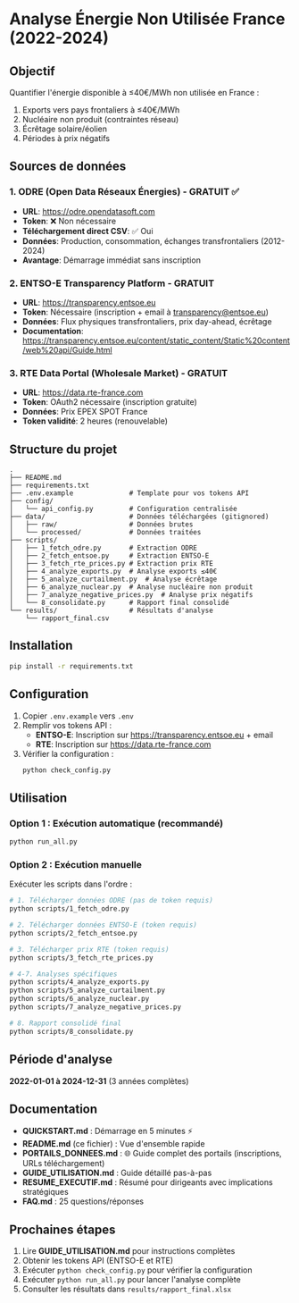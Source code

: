 # Analyse Énergie Non Utilisée France (2022-2024)

## Objectif
Quantifier l'énergie disponible à ≤40€/MWh non utilisée en France :
1. Exports vers pays frontaliers à ≤40€/MWh
2. Nucléaire non produit (contraintes réseau)
3. Écrêtage solaire/éolien
4. Périodes à prix négatifs

## Sources de données

### 1. ODRE (Open Data Réseaux Énergies) - GRATUIT ✅
- **URL**: https://odre.opendatasoft.com
- **Token**: ❌ Non nécessaire
- **Téléchargement direct CSV**: ✅ Oui
- **Données**: Production, consommation, échanges transfrontaliers (2012-2024)
- **Avantage**: Démarrage immédiat sans inscription

### 2. ENTSO-E Transparency Platform - GRATUIT
- **URL**: https://transparency.entsoe.eu
- **Token**: Nécessaire (inscription + email à transparency@entsoe.eu)
- **Données**: Flux physiques transfrontaliers, prix day-ahead, écrêtage
- **Documentation**: https://transparency.entsoe.eu/content/static_content/Static%20content/web%20api/Guide.html

### 3. RTE Data Portal (Wholesale Market) - GRATUIT
- **URL**: https://data.rte-france.com
- **Token**: OAuth2 nécessaire (inscription gratuite)
- **Données**: Prix EPEX SPOT France
- **Token validité**: 2 heures (renouvelable)

## Structure du projet

```
.
├── README.md
├── requirements.txt
├── .env.example              # Template pour vos tokens API
├── config/
│   └── api_config.py         # Configuration centralisée
├── data/                     # Données téléchargées (gitignored)
│   ├── raw/                  # Données brutes
│   └── processed/            # Données traitées
├── scripts/
│   ├── 1_fetch_odre.py       # Extraction ODRE
│   ├── 2_fetch_entsoe.py     # Extraction ENTSO-E
│   ├── 3_fetch_rte_prices.py # Extraction prix RTE
│   ├── 4_analyze_exports.py  # Analyse exports ≤40€
│   ├── 5_analyze_curtailment.py  # Analyse écrêtage
│   ├── 6_analyze_nuclear.py  # Analyse nucléaire non produit
│   ├── 7_analyze_negative_prices.py  # Analyse prix négatifs
│   └── 8_consolidate.py      # Rapport final consolidé
└── results/                  # Résultats d'analyse
    └── rapport_final.csv
```

## Installation

```bash
pip install -r requirements.txt
```

## Configuration

1. Copier `.env.example` vers `.env`
2. Remplir vos tokens API :
   - **ENTSO-E**: Inscription sur https://transparency.entsoe.eu + email
   - **RTE**: Inscription sur https://data.rte-france.com
3. Vérifier la configuration :
   ```bash
   python check_config.py
   ```

## Utilisation

### Option 1 : Exécution automatique (recommandé)

```bash
python run_all.py
```

### Option 2 : Exécution manuelle

Exécuter les scripts dans l'ordre :

```bash
# 1. Télécharger données ODRE (pas de token requis)
python scripts/1_fetch_odre.py

# 2. Télécharger données ENTSO-E (token requis)
python scripts/2_fetch_entsoe.py

# 3. Télécharger prix RTE (token requis)
python scripts/3_fetch_rte_prices.py

# 4-7. Analyses spécifiques
python scripts/4_analyze_exports.py
python scripts/5_analyze_curtailment.py
python scripts/6_analyze_nuclear.py
python scripts/7_analyze_negative_prices.py

# 8. Rapport consolidé final
python scripts/8_consolidate.py
```

## Période d'analyse

**2022-01-01 à 2024-12-31** (3 années complètes)

## Documentation

- **QUICKSTART.md** : Démarrage en 5 minutes ⚡
- **README.md** (ce fichier) : Vue d'ensemble rapide
- **PORTAILS_DONNEES.md** : 🌐 Guide complet des portails (inscriptions, URLs téléchargement)
- **GUIDE_UTILISATION.md** : Guide détaillé pas-à-pas
- **RESUME_EXECUTIF.md** : Résumé pour dirigeants avec implications stratégiques
- **FAQ.md** : 25 questions/réponses

## Prochaines étapes

1. Lire **GUIDE_UTILISATION.md** pour instructions complètes
2. Obtenir les tokens API (ENTSO-E et RTE)
3. Exécuter `python check_config.py` pour vérifier la configuration
4. Exécuter `python run_all.py` pour lancer l'analyse complète
5. Consulter les résultats dans `results/rapport_final.xlsx`
